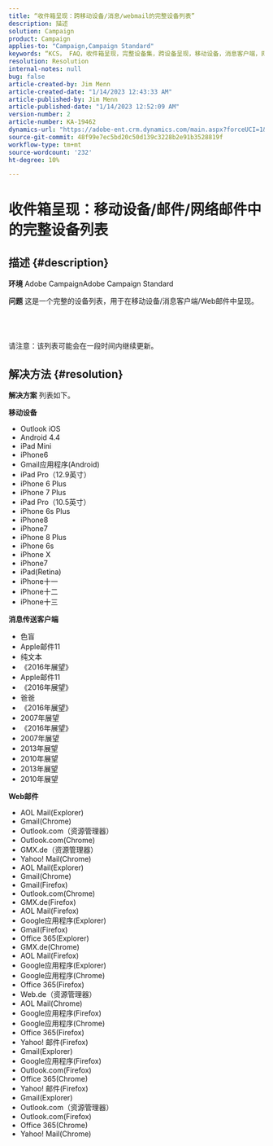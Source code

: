 ```yaml
---
title: “收件箱呈现：跨移动设备/消息/webmail的完整设备列表”
description: 描述
solution: Campaign
product: Campaign
applies-to: "Campaign,Campaign Standard"
keywords: “KCS， FAQ，收件箱呈现，完整设备集，跨设备呈现，移动设备，消息客户端，网络邮件， ACS， AC，Adobe Campaign,Adobe Campaign Standard”
resolution: Resolution
internal-notes: null
bug: false
article-created-by: Jim Menn
article-created-date: "1/14/2023 12:43:33 AM"
article-published-by: Jim Menn
article-published-date: "1/14/2023 12:52:09 AM"
version-number: 2
article-number: KA-19462
dynamics-url: "https://adobe-ent.crm.dynamics.com/main.aspx?forceUCI=1&pagetype=entityrecord&etn=knowledgearticle&id=8f61b074-a493-ed11-aad1-6045bd0065f9"
source-git-commit: 48f99e7ec5bd20c50d139c3228b2e91b3528819f
workflow-type: tm+mt
source-wordcount: '232'
ht-degree: 10%

---
```


# 收件箱呈现：移动设备/邮件/网络邮件中的完整设备列表

## 描述 {#description}


<b>环境</b>
Adobe CampaignAdobe Campaign Standard

<b>问题</b>
这是一个完整的设备列表，用于在移动设备/消息客户端/Web邮件中呈现。
<br><br><br> <br><br>请注意：该列表可能会在一段时间内继续更新。

## 解决方法 {#resolution}


<b>解决方案</b>
列表如下。

<b>移动设备</b>

- Outlook iOS
- Android 4.4
- iPad Mini
- iPhone6
- Gmail应用程序(Android)
- iPad Pro（12.9英寸）
- iPhone 6 Plus
- iPhone 7 Plus
- iPad Pro（10.5英寸）
- iPhone 6s Plus
- iPhone8
- iPhone7
- iPhone 8 Plus
- iPhone 6s
- iPhone X
- iPhone7
- iPad(Retina)
- iPhone十一
- iPhone十二
- iPhone十三




<b>消息传送客户端</b>

- 色盲
- Apple邮件11
- 纯文本
- 《2016年展望》
- Apple邮件11
- 《2016年展望》
- 爸爸
- 《2016年展望》
- 2007年展望
- 《2016年展望》
- 2007年展望
- 2013年展望
- 2010年展望
- 2013年展望
- 2010年展望




<b>Web邮件</b>

- AOL Mail(Explorer)
- Gmail(Chrome)
- Outlook.com（资源管理器）
- Outlook.com(Chrome)
- GMX.de（资源管理器）
- Yahoo! Mail(Chrome)
- AOL Mail(Explorer)
- Gmail(Chrome)
- Gmail(Firefox)
- Outlook.com(Chrome)
- GMX.de(Firefox)
- AOL Mail(Firefox)
- Google应用程序(Explorer)
- Gmail(Firefox)
- Office 365(Explorer)
- GMX.de(Chrome)
- AOL Mail(Firefox)
- Google应用程序(Explorer)
- Google应用程序(Chrome)
- Office 365(Firefox)
- Web.de（资源管理器）
- AOL Mail(Chrome)
- Google应用程序(Firefox)
- Google应用程序(Chrome)
- Office 365(Firefox)
- Yahoo! 邮件(Firefox)
- Gmail(Explorer)
- Google应用程序(Firefox)
- Outlook.com(Firefox)
- Office 365(Chrome)
- Yahoo! 邮件(Firefox)
- Gmail(Explorer)
- Outlook.com（资源管理器）
- Outlook.com(Firefox)
- Office 365(Chrome)
- Yahoo! Mail(Chrome)


